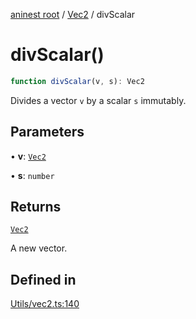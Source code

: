 [aninest root](../../index.md) / [Vec2](../index.md) / divScalar

# divScalar()

```ts
function divScalar(v, s): Vec2
```

Divides a vector `v` by a scalar `s` immutably.

## Parameters

• **v**: [`Vec2`](../type-aliases/Vec2.md)

• **s**: `number`

## Returns

[`Vec2`](../type-aliases/Vec2.md)

A new vector.

## Defined in

[Utils/vec2.ts:140](https://github.com/zphrs/aninest/blob/638398f3759b1c9c8747db3d93d805b9d84d9bf5/core/src/Utils/vec2.ts#L140)
